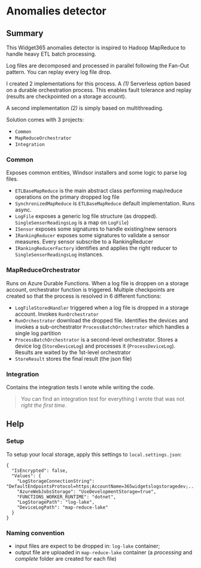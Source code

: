 # Anomalies detector
## Summary
This Widget365 anomalies detector is inspired to Hadoop MapReduce to handle heavy ETL batch processing.

Log files are decomposed and processed in parallel following the Fan-Out pattern. You can replay every log file drop.

I created 2 implementations for this process. A _(1)_ Serverless option based on a durable orchestration process. This enables fault tolerance and replay (results are checkpointed on a storage account).

A second implementation _(2)_ is simply based on multithreading.

Solution comes with 3 projects:
- `Common`
- `MapReduceOrchestrator`
- `Integration`


### Common

Exposes common entities, Windsor installers and some logic to parse log files.

- `ETLBaseMapReduce` is the main abstract class performing map/reduce operations on the primary dropped log file
- `SynchronizedMapReduce` is `ETLBaseMapReduce` default implementation. Runs async.
- `LogFile` exposes a generic log file structure (as dropped). `SingleSensorReadingsLog` is a map on `LogFile`)
- `ISensor` exposes some signatures to handle existing/new sensors
- `IRankingReducer` exposes some signatures to validate a sensor measures. Every sensor subscribe to a RankingReducer
- `IRankingReducerFactory` identifies and applies the right reducer to `SingleSensorReadingsLog` instances.

### MapReduceOrchestrator

Runs on Azure Durable Functions. When a log file is droppen on a storage account, orchestrator function is triggered.
Multiple checkpoints are created so that the process is resolved in 6 different functions:

- `LogFileStoredHandler` triggered when a log file is dropped in a storage account. Invokes `RunOrchestrator`
- `RunOrchestrator` download the dropped file. Identifies the devices and invokes a sub-orchestrator `ProcessBatchOrchestrator` which handles a single log partition
- `ProcessBatchOrchestrator` is a second-level orchestrator. Stores a device log (`StoreDeviceLog`) and processes it (`ProcessDeviceLog`). Results are waited by the 1st-level orchestrator
- `StoreResult` stores the final result (the json file)

### Integration

Contains the integration tests I wrote while writing the code. 

> You can find an integration test for everything I wrote that was not _right the first time_.

## Help

### Setup

To setup your local storage, apply this settings to `local.settings.json`:
```
{
  "IsEncrypted": false,
  "Values": {
    "LogStorageConnectionString": "DefaultEndpointsProtocol=https;AccountName=365widgetslogstoragedev;...",
    "AzureWebJobsStorage": "UseDevelopmentStorage=true",
    "FUNCTIONS_WORKER_RUNTIME": "dotnet",
    "LogStoragePath": "log-lake",
    "DeviceLogPath": "map-reduce-lake"
  }
}
```

### Naming convention

- input files are expect to be dropped in: `log-lake` container;
- output file are uploaded in `map-reduce-lake` container (a _processing_ and _complete_ folder are created for each file)
